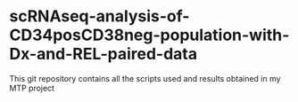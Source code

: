 # scRNAseq-analysis-of-CD34posCD38neg-population-with-Dx-and-REL-paired-data
This git repository contains all the scripts used and results obtained in my MTP project
